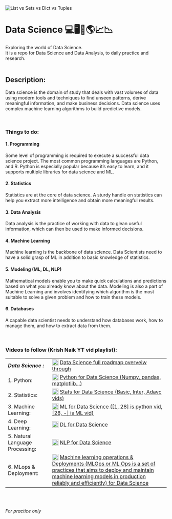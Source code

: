 <img src="https://frogdesign.nyc3.cdn.digitaloceanspaces.com/wp-content/uploads/2020/08/04192430/AI_designing-with-data.gif" title="List vs Sets vs Dict vs Tuples"/>

# Data Science 💻🖥🧠🌎📈📉

Exploring the world of Data Science.<br>
It is a repo for Data Science and Data Analysis, to daily practice and research.
<br>
<br>
## Description:
Data science is the domain of study that deals with vast volumes of data using modern tools and techniques to find unseen patterns, derive meaningful information, and make business decisions. Data science uses complex machine learning algorithms to build predictive models.

<br>

### Things to do:

#### 1. Programming
Some level of programming is required to execute a successful data science project. The most common programming languages are Python, and R. Python is especially popular because it’s easy to learn, and it supports multiple libraries for data science and ML.

#### 2. Statistics
Statistics are at the core of data science. A sturdy handle on statistics can help you extract more intelligence and obtain more meaningful results.

#### 3. Data Analysis
Data analysis is the practice of working with data to glean useful information, which can then be used to make informed decisions.

#### 4. Machine Learning
Machine learning is the backbone of data science. Data Scientists need to have a solid grasp of ML in addition to basic knowledge of statistics.

#### 5. Modeling (ML, DL, NLP)
Mathematical models enable you to make quick calculations and predictions based on what you already know about the data. Modeling is also a part of Machine Learning and involves identifying which algorithm is the most suitable to solve a given problem and how to train these models.

#### 6. Databases
A capable data scientist needs to understand how databases work, how to manage them, and how to extract data from them.
<br>
<br>
<br>

### Videos to follow (Krish Naik YT vid playlist): <br>
<table style="border:0; outline:0;">
<tr>
<td><em><strong>Data Science :</td><td style="vertical-align: middle;"><img src="https://img.icons8.com/fluency/48/000000/youtube-play.png" style="width:20px; vertical-align: text-bottom !important"/> <a href="https://www.youtube.com/watch?v=wbRuXwWllng"> Data Science full roadmap overveiw through</a><br></strong></em></td>
</tr>
<tr>
<td>1. Python:</td><td style="vertical-align: middle;"> <img src="https://img.icons8.com/fluency/48/000000/youtube-play.png" style="width:20px;  vertical-align: text-bottom !important"/> <a href="https://www.youtube.com/watch?v=bPrmA1SEN2k&list=PLZoTAELRMXVNUL99R4bDlVYsncUNvwUBB&index=1&t=0s"> Python for Data Science (Numpy, pandas, matplotlib...)</a><br></td>
</tr>
<tr>
<td>2. Statistics:</td><td style="vertical-align: middle;"> <img src="https://img.icons8.com/fluency/48/000000/youtube-play.png" style="width:20px;  vertical-align: text-bottom !important"/> <a href="https://www.youtube.com/watch?v=zRUliXuwJCQ&list=PLZoTAELRMXVMhVyr3Ri9IQ-t5QPBtxzJO"> Stats for Data Science (Basic, Inter, Adavc vids)</a><br></td>
</tr>
<tr>
<td>3. Machine Learning:</td><td style="vertical-align: middle;"> <img src="https://img.icons8.com/fluency/48/000000/youtube-play.png" style="width:20px;  vertical-align: text-bottom !important"/> <a href="https://www.youtube.com/watch?v=bPrmA1SEN2k&list=PLZoTAELRMXVPBTrWtJkn3wWQxZkmTXGwe&index=2"> ML for Data Science ([1, 28] is python vid, [28, -] is ML vid)</a><br></td>
</tr>
<tr>
<td>4. Deep Learning:</td><td style="vertical-align: middle;"> <img src="https://img.icons8.com/fluency/48/000000/youtube-play.png" style="width:20px;  vertical-align: text-bottom !important"/> <a href="https://www.youtube.com/watch?v=YFNKnUhm_-s&list=PLZoTAELRMXVPGU70ZGsckrMdr0FteeRUi&index=2"> DL for Data Science </a><br></td>
</tr>
<tr>
<td>5. Natural Language Processing:</td><td style="vertical-align: middle;"> <img src="https://img.icons8.com/fluency/48/000000/youtube-play.png" style="width:20px;  vertical-align: text-bottom !important"/> <a href="https://www.youtube.com/watch?v=fM4qTMfCoak&list=PLZoTAELRMXVMdJ5sqbCK2LiM0HhQVWNzm&index=2"> NLP for Data Science </a><br></td>
</tr>
<tr>
<td>6. MLops & Deployment:</td><td style="vertical-align: middle;"> <img src="https://img.icons8.com/fluency/48/000000/youtube-play.png" style="width:20px;  vertical-align: text-bottom !important"/> <a href="https://www.youtube.com/watch?v=1BSwYlJUxK0&list=PLZoTAELRMXVOk1pRcOCaG5xtXxgMalpIe&index=2"> Machine learning operations & Deployments (MLOps or ML Ops is a set of practices that aims to deploy and maintain machine learning models in production reliably and efficiently) for Data Science </a><br></td>
</tr>
</table>
<br>
<br>

*For practice only*


